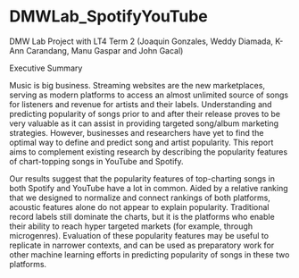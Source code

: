 # DMWLab_SpotifyYouTube
DMW Lab Project with LT4 Term 2 (Joaquin Gonzales, Weddy Diamada, K-Ann Carandang, Manu Gaspar and John Gacal)


Executive Summary

Music is big business. Streaming websites are the new marketplaces, serving as modern platforms to access an almost unlimited source of songs for listeners and revenue for artists and their labels. Understanding and predicting popularity of songs prior to and after their release proves to be very valuable as it can assist in providing targeted song/album marketing strategies. However, businesses and researchers have yet to find the optimal way to define and predict song and artist popularity. This report aims to complement existing research by describing the popularity features of chart-topping songs in YouTube and Spotify.

Our results suggest that the popularity features of top-charting songs in both Spotify and YouTube have a lot in common. Aided by a relative ranking that we designed to normalize and connect rankings of both platforms, acoustic features alone do not appear to explain popularity. Traditional record labels still dominate the charts, but it is the platforms who enable their ability to reach hyper targeted markets (for example, through microgenres). Evaluation of these popularity features may be useful to replicate in narrower contexts, and can be used as preparatory work for other machine learning efforts in predicting popularity of songs in these two platforms.
